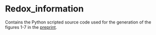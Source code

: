 # Redox_information
Contains the Python scripted source code used for the generation of the figures 1-7 in the [preprint](https://www.preprints.org/manuscript/202507.2120/v1).
